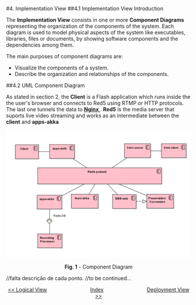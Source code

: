#4. Implementation View
##4.1 Implementation View Introduction

The **Implementation View** consists  in one or more **Component Diagrams** representing the organization of the components of the system. Each diagram is used to model physical aspects of the system like executables, libraries, files or documents, by showing software components and the dependencies among them. 

The main purposes of component diagrams are:

* Visualize the components of a system.
* Describe the organization and relationships of the components.

##4.2 UML Component Diagram

As stated in section 2, the **Client** is a Flash application which runs inside the the user's browser and connects to Red5 using RTMP  or HTTP protocols. The last one tunnels the data to <a href="https://en.wikipedia.org/wiki/Nginx"> **Nginx** </a>.  **Red5** is the media server that suports live video streaming and works as an intermediate between the **client** and **apps-akka** 
<p align="center">
  <img src="https://github.com/mariateresachaves/bigbluebutton/blob/master/ESOF-DOCS/Software_Architecture/images/component_diagram_1.png">
  <span class="caption">
        <p align="center"><b>Fig. 1</b> - Component Diagram</p>
        </span>
</p>

//falta descrição de cada ponto.
//to be continued...

<p align=center>
  <a href="https://github.com/mariateresachaves/bigbluebutton/blob/master/ESOF-DOCS/Software_Architecture/Logical%20View.md#3-logical_view"><< Logical View</a>
  &nbsp;&nbsp;&nbsp;&nbsp;&nbsp;&nbsp;&nbsp;&nbsp;&nbsp;&nbsp;&nbsp;&nbsp;&nbsp;&nbsp;&nbsp;&nbsp;&nbsp;&nbsp;&nbsp;&nbsp;&nbsp;&nbsp;&nbsp;&nbsp;&nbsp;&nbsp;&nbsp;&nbsp;
  <a href="https://github.com/mariateresachaves/bigbluebutton/blob/master/ESOF-DOCS/Software_Architecture/Index.md">Index</a>
  &nbsp;&nbsp;&nbsp;&nbsp;&nbsp;&nbsp;&nbsp;&nbsp;&nbsp;&nbsp;&nbsp;&nbsp;&nbsp;&nbsp;&nbsp;&nbsp;&nbsp;&nbsp;&nbsp;&nbsp;&nbsp;&nbsp;&nbsp;&nbsp;&nbsp;&nbsp;&nbsp;&nbsp;
  <a href="https://github.com/mariateresachaves/bigbluebutton/blob/master/ESOF-DOCS/Software_Architecture/Deployment%20View.md">Deployment View >></a>
</p>
